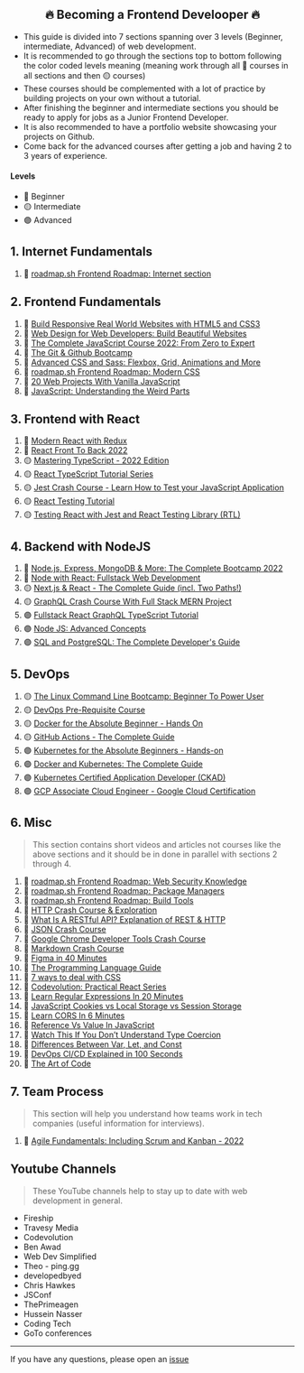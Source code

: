 <h2 align="center">🔥 Becoming a Frontend Develooper 🔥</h2>

- This guide is divided into 7 sections spanning over 3 levels (Beginner, intermediate, Advanced) of web development.
- It is recommended to go through the sections top to bottom following the color coded levels meaning (meaning work through all 🔵 courses in all sections and then 🟡 courses)
- These courses should be complemented with a lot of practice by building projects on your own without a tutorial.
- After finishing the beginner and intermediate sections you should be ready to apply for jobs as a Junior Frontend Developer.
- It is also recommended to have a portfolio website showcasing your projects on Github.
- Come back for the advanced courses after getting a job and having 2 to 3 years of experience.

#### Levels

- 🔵 Beginner
- 🟡 Intermediate
- 🟣 Advanced

## 1. Internet Fundamentals

1. 🔵 [roadmap.sh Frontend Roadmap: Internet section](https://roadmap.sh/frontend)

## 2. Frontend Fundamentals

1. 🔵 [Build Responsive Real World Websites with HTML5 and CSS3](https://www.udemy.com/course/design-and-develop-a-killer-website-with-html5-and-css3)
2. 🔵 [Web Design for Web Developers: Build Beautiful Websites](https://www.udemy.com/course/web-design-secrets/)
3. 🔵 [The Complete JavaScript Course 2022: From Zero to Expert](https://www.udemy.com/course/the-complete-javascript-course/)
4. 🔵 [The Git & Github Bootcamp](https://www.udemy.com/course/git-and-github-bootcamp/)
5. 🔵 [Advanced CSS and Sass: Flexbox, Grid, Animations and More](https://www.udemy.com/course/advanced-css-and-sass/)
6. 🔵 [roadmap.sh Frontend Roadmap: Modern CSS](https://roadmap.sh/frontend)
7. 🔵 [20 Web Projects With Vanilla JavaScript](https://www.udemy.com/course/web-projects-with-vanilla-javascript/)
8. 🔵 [JavaScript: Understanding the Weird Parts](https://www.udemy.com/course/understand-javascript/)

## 3. Frontend with React

1.  🔵 [Modern React with Redux](https://www.udemy.com/course/react-redux/)
2.  🔵 [React Front To Back 2022](https://www.udemy.com/course/react-front-to-back-2022/)
3.  🟡 [Mastering TypeScript - 2022 Edition](https://www.udemy.com/course/learn-typescript/)
4.  🟡 [React TypeScript Tutorial Series](https://www.youtube.com/playlist?list=PLC3y8-rFHvwi1AXijGTKM0BKtHzVC-LSK)
5.  🟡 [Jest Crash Course - Learn How to Test your JavaScript Application](https://www.youtube.com/watch?v=ajiAl5UNzBU)
6.  🟡 [React Testing Tutorial](https://www.youtube.com/playlist?list=PLC3y8-rFHvwirqe1KHFCHJ0RqNuN61SJd)
7.  🟡 [Testing React with Jest and React Testing Library (RTL)](https://www.udemy.com/course/react-testing-library/)

## 4. Backend with NodeJS

1. 🔵 [Node.js, Express, MongoDB & More: The Complete Bootcamp 2022](https://www.udemy.com/course/nodejs-express-mongodb-bootcamp/)
2. 🔵 [Node with React: Fullstack Web Development](https://www.udemy.com/course/node-with-react-fullstack-web-development/)
3. 🟡 [Next.js & React - The Complete Guide (incl. Two Paths!)](https://www.udemy.com/course/nextjs-react-the-complete-guide/)
4. 🟡 [GraphQL Crash Course With Full Stack MERN Project](https://www.youtube.com/watch?v=BcLNfwF04Kw)
5. 🟣 [Fullstack React GraphQL TypeScript Tutorial](https://www.youtube.com/watch?v=I6ypD7qv3Z8)
6. 🟣 [Node JS: Advanced Concepts](https://www.udemy.com/course/advanced-node-for-developers/)
7. 🟣 [SQL and PostgreSQL: The Complete Developer's Guide](https://www.udemy.com/course/sql-and-postgresql/)

## 5. DevOps

1. 🟡 [The Linux Command Line Bootcamp: Beginner To Power User](https://www.udemy.com/course/the-linux-command-line-bootcamp/)
2. 🟡 [DevOps Pre-Requisite Course](https://kodekloud.com/courses/devops-pre-requisite-course/)
3. 🟡 [Docker for the Absolute Beginner - Hands On](https://www.udemy.com/course/learn-docker/)
4. 🟡 [GitHub Actions - The Complete Guide](https://www.udemy.com/course/github-actions-the-complete-guide/)
5. 🟣 [Kubernetes for the Absolute Beginners - Hands-on](https://www.udemy.com/course/learn-kubernetes/)
6. 🟣 [Docker and Kubernetes: The Complete Guide](https://www.udemy.com/course/docker-and-kubernetes-the-complete-guide/)
7. 🟣 [Kubernetes Certified Application Developer (CKAD)](https://www.udemy.com/course/certified-kubernetes-application-developer/)
8. 🟣 [GCP Associate Cloud Engineer - Google Cloud Certification](https://www.udemy.com/course/google-cloud-certification-associate-cloud-engineer/)

## 6. Misc

> This section contains short videos and articles not courses like the above sections and it should be in done in parallel with sections 2 through 4.

1. 🔵 [roadmap.sh Frontend Roadmap: Web Security Knowledge](https://roadmap.sh/frontend)
2. 🔵 [roadmap.sh Frontend Roadmap: Package Managers](https://roadmap.sh/frontend)
3. 🔵 [roadmap.sh Frontend Roadmap: Build Tools](https://roadmap.sh/frontend)
4. 🔵 [HTTP Crash Course & Exploration](https://www.youtube.com/watch?v=iYM2zFP3Zn0)
5. 🔵 [What Is A RESTful API? Explanation of REST & HTTP](https://www.youtube.com/watch?v=Q-BpqyOT3a8)
6. 🔵 [JSON Crash Course](https://www.youtube.com/watch?v=wI1CWzNtE-M)
7. 🔵 [Google Chrome Developer Tools Crash Course](https://www.youtube.com/watch?v=x4q86IjJFag)
8. 🔵 [Markdown Crash Course](https://www.youtube.com/watch?v=HUBNt18RFbo)
9. 🔵 [Figma in 40 Minutes](https://www.youtube.com/watch?v=4W4LvJnNegA)
10. 🔵 [The Programming Language Guide](https://www.youtube.com/watch?v=2lVDktWK-pc)
11. 🔵 [7 ways to deal with CSS](https://www.youtube.com/watch?v=ouncVBiye_M)
12. 🔵 [Codevolution: Practical React Series](https://www.youtube.com/playlist?list=PLC3y8-rFHvwhAh1ypBvcZLDO6I7QTY5CM)
13. 🔵 [Learn Regular Expressions In 20 Minutes](https://www.youtube.com/watch?v=rhzKDrUiJVk)
14. 🔵 [JavaScript Cookies vs Local Storage vs Session Storage](https://www.youtube.com/watch?v=GihQAC1I39Q)
15. 🔵 [Learn CORS In 6 Minutes](https://www.youtube.com/watch?v=PNtFSVU-YTI)
16. 🔵 [Reference Vs Value In JavaScript](https://www.youtube.com/watch?v=-hBJz2PPIVE)
17. 🔵 [Watch This If You Don’t Understand Type Coercion](https://www.youtube.com/watch?v=GKJh3vdat8A)
18. 🔵 [Differences Between Var, Let, and Const](https://www.youtube.com/watch?v=9WIJQDvt4Us)
19. 🔵 [DevOps CI/CD Explained in 100 Seconds](https://www.youtube.com/watch?v=scEDHsr3APg)
20. 🔵 [The Art of Code](https://www.youtube.com/watch?v=6avJHaC3C2U)

## 7. Team Process

> This section will help you understand how teams work in tech companies (useful information for interviews).

1. 🔵 [Agile Fundamentals: Including Scrum and Kanban - 2022](https://www.udemy.com/course/agile-fundamentals-scrum-kanban-scrumban/)

## Youtube Channels

> These YouTube channels help to stay up to date with web development in general.

- Fireship
- Travesy Media
- Codevolution
- Ben Awad
- Web Dev Simplified
- Theo - ping․gg
- developedbyed
- Chris Hawkes
- JSConf
- ThePrimeagen
- Hussein Nasser
- Coding Tech
- GoTo conferences

---

If you have any questions, please open an [issue](https://github.com/YahiaElTai/becoming-a-frontend-developer/issues/new)
